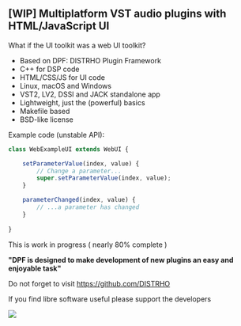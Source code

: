 [WIP] Multiplatform VST audio plugins with HTML/JavaScript UI
-------------------------------------------------------------

What if the UI toolkit was a web UI toolkit?

* Based on DPF: DISTRHO Plugin Framework
* C++ for DSP code
* HTML/CSS/JS for UI code
* Linux, macOS and Windows
* VST2, LV2, DSSI and JACK standalone app
* Lightweight, just the (powerful) basics
* Makefile based
* BSD-like license

Example code (unstable API):

```JavaScript
class WebExampleUI extends WebUI {

    setParameterValue(index, value) {
        // Change a parameter...
        super.setParameterValue(index, value);
    }

    parameterChanged(index, value) {
        // ...a parameter has changed
    }
    
}
```

This is work in progress ( nearly 80% complete )

**"DPF is designed to make development of new plugins an easy and enjoyable task"**

Do not forget to visit https://github.com/DISTRHO

If you find libre software useful please support the developers


![](https://user-images.githubusercontent.com/930494/121150965-42dc5780-c844-11eb-88ff-384728b017f7.png)
